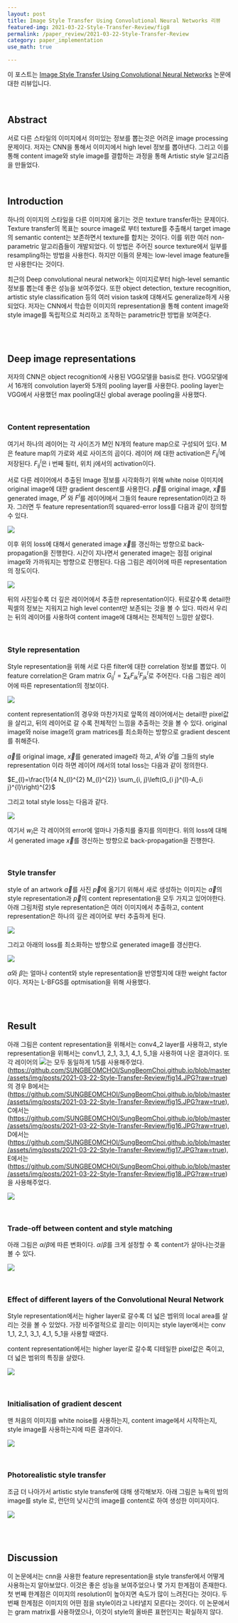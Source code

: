 ```yaml
---
layout: post
title: Image Style Transfer Using Convolutional Neural Networks 리뷰
featured-img: 2021-03-22-Style-Transfer-Review/fig8
permalink: /paper_review/2021-03-22-Style-Transfer-Review
category: paper_implementation
use_math: true

---
```




이 포스트는 [Image Style Transfer Using Convolutional Neural Networks](https://rn-unison.github.io/articulos/style_transfer.pdf) 논문에 대한 리뷰입니다.

<br>

## Abstract

서로 다른 스타일의 이미지에서 의미있는 정보를 뽑는것은 어려운 image processing 문제이다. 저자는 CNN을 통해서 이미지에서 high level 정보를 뽑아낸다. 그리고 이를 통해 content image와 style image를 결합하는 과정을 통해 Artistic style 알고리즘을 만들었다.

<br>

## Introduction

하나의 이미지의 스타일을 다른 이미지에 옮기는 것은 texture transfer하는 문제이다. Texture transfer의 목표는 source image로 부터 texture를 추출해서 target image의 semantic content는 보존하면서 texture를 합치는 것이다. 이를 위한 여러 non-parametric 알고리즘들이 개발되었다. 이 방법은 주어진 source texture에서 일부를 resampling하는 방법을 사용한다. 하지만 이들의 문제는 low-level image feature들만 사용한다는 것이다.

최근의 Deep convolutional neural network는 이미지로부터 high-level semantic 정보를 뽑는데 좋은 성능을 보여주었다. 또한 object detection, texture recognition, artistic style classification 등의 여러 vision task에 대해서도 generalize하게 사용되었다. 저자는 CNN에서 학습한 이미지의 representation을 통해 content image와 style image를 독립적으로 처리하고 조작하는 parametric한 방법을 보여준다.

<br>

<br>

## Deep image representations

저자의 CNN은 object recognition에 사용된 VGG모델을 basis로 한다. VGG모델에서 16개의 convolution layer와 5개의 pooling layer를 사용한다. pooling layer는 VGG에서 사용했던 max pooling대신 global average pooling을 사용했다.

<br>

### Content representation

여기서 하나의 레이어는 각 사이즈가 M인 N개의 feature map으로 구성되어 있다. M은 feature map의 가로와 세로 사이즈의 곱이다. 레이어 $l$에 대한 activation은 $F_{i j}^{l}$에 저장된다. $F_{i j}^{l}$은 i 번째 필터, 위치 j에서의 activation이다.

서로 다른 레이어에서 추출된 Image 정보를 시각화하기 위해 white noise 이미지에 original image에 대한 gradient descent를 사용한다. $\vec{p}$를 original image, $\vec{x}$를 generated image, $P^{l}$ 와 $F^{l}$를 레이어$l$에서 그들의 feaure representation이라고 하자. 그러면 두 feature representation의 squared-error loss를 다음과 같이 정의할 수 있다.

![](https://github.com/SUNGBEOMCHOI/SungBeomChoi.github.io/blob/master/assets/img/posts/2021-03-22-Style-Transfer-Review/fig10.JPG?raw=true)

이후 위의 loss에 대해서 generated image $\vec{x}$를 갱신하는 방향으로 back-propagation을 진행한다. 시간이 지나면서 generated image는 점점 original image와 가까워지는 방향으로 진행된다. 다음 그림은 레이어에 따른 representation의 정도이다.

![](https://github.com/SUNGBEOMCHOI/SungBeomChoi.github.io/blob/master/assets/img/posts/2021-03-22-Style-Transfer-Review/fig1.JPG?raw=true)

뒤의 사진일수록 더 깊은 레이어에서 추출한 representation이다. 뒤로갈수록 detail한 픽셀의 정보는 지워지고 high level content만 보존되는 것을 볼 수 있다. 따라서 우리는 뒤의 레이어를 사용하여 content image에 대해서는 전체적인 느낌만 살렸다.

<br>

### Style representation

Style representation을 위해 서로 다른 filter에 대한 correlation 정보를 뽑았다. 이 feature correlation은 Gram matrix $G_{i j}^{l}=\sum_{k} F_{i k}^{l} F_{j k}^{l}$로 주어진다. 다음 그림은 레이어에 따른 representation의 정보이다.

![](https://github.com/SUNGBEOMCHOI/SungBeomChoi.github.io/blob/master/assets/img/posts/2021-03-22-Style-Transfer-Review/fig2.JPG?raw=true)

content representation의 경우와 마찬가지로 앞쪽의 레이어에서는 detail한 pixel값을 살리고, 뒤의 레이어로 갈 수록 전체적인 느낌을 추출하는 것을 볼 수 있다. original image와 noise image의 gram matrices를 최소화하는 방향으로 gradient descent를 취해준다.

$\vec{a}$를 original image, $\vec{x}$를 generated image라 하고, $A^{l}$와 $G^{l}$를 그들의 style representation 이라 하면 레이어 $l$에서의 total loss는 다음과 같이 정의한다.

$E_{l}=\frac{1}{4 N_{l}^{2} M_{l}^{2}} \sum_{i, j}\left(G_{i j}^{l}-A_{i j}^{l}\right)^{2}$

그리고 total style loss는 다음과 같다.

![](https://github.com/SUNGBEOMCHOI/SungBeomChoi.github.io/blob/master/assets/img/posts/2021-03-22-Style-Transfer-Review/fig11.JPG?raw=true)

여기서 $w_{l}$은 각 레이어의 error에 얼마나 가중치를 줄지를 의미한다. 위의 loss에 대해서 generated image $\vec{x}$를 갱신하는 방향으로 back-propagation을 진행한다.

<br>

### Style transfer

style of an artwork $\vec{a}$를 사진 $\vec{p}$에 옮기기 위해서 새로 생성하는 이미지는 $\vec{a}$의 style representation과 $\vec{p}$의 content representation을 모두 가지고 있어야한다. 아래 그림처럼 style representation은 여러 이미지에서 추출하고, content representation은 하나의 깊은 레이어로 부터 추출하게 된다.

![](https://github.com/SUNGBEOMCHOI/SungBeomChoi.github.io/blob/master/assets/img/posts/2021-03-22-Style-Transfer-Review/fig3.JPG?raw=true)

그리고 아래의 loss를 최소화하는 방향으로 generated image를 갱신한다.

![](https://github.com/SUNGBEOMCHOI/SungBeomChoi.github.io/blob/master/assets/img/posts/2021-03-22-Style-Transfer-Review/fig12.JPG?raw=true)

$\alpha$와 $\beta$는 얼마나 content와 style representation을 반영할지에 대한 weight factor이다. 저자는 L-BFGS를 optmisation을 위해 사용했다.

<br>

<br>

## Result

아래 그림은 content representation을 위해서는 conv4_2 layer를 사용하고, style representation을 위해서는 conv1_1, 2_1, 3_1, 4_1, 5_1을 사용하여 나온 결과이다. 또 각 레이어의 ![](https://github.com/SUNGBEOMCHOI/SungBeomChoi.github.io/blob/master/assets/img/posts/2021-03-22-Style-Transfer-Review/fig13.JPG?raw=true)는 모두 동일하게 1/5를 사용해주었다. (https://github.com/SUNGBEOMCHOI/SungBeomChoi.github.io/blob/master/assets/img/posts/2021-03-22-Style-Transfer-Review/fig14.JPG?raw=true)의 경우 B에서는 (https://github.com/SUNGBEOMCHOI/SungBeomChoi.github.io/blob/master/assets/img/posts/2021-03-22-Style-Transfer-Review/fig15.JPG?raw=true), C에서는 (https://github.com/SUNGBEOMCHOI/SungBeomChoi.github.io/blob/master/assets/img/posts/2021-03-22-Style-Transfer-Review/fig16.JPG?raw=true), D에서는 (https://github.com/SUNGBEOMCHOI/SungBeomChoi.github.io/blob/master/assets/img/posts/2021-03-22-Style-Transfer-Review/fig17.JPG?raw=true), E에서는 (https://github.com/SUNGBEOMCHOI/SungBeomChoi.github.io/blob/master/assets/img/posts/2021-03-22-Style-Transfer-Review/fig18.JPG?raw=true)을 사용해주었다.

![](https://github.com/SUNGBEOMCHOI/SungBeomChoi.github.io/blob/master/assets/img/posts/2021-03-22-Style-Transfer-Review/fig4.JPG?raw=true)

<br>

### Trade-off between content and style matching

아래 그림은 $\alpha / \beta$에 따른 변화이다. $\alpha / \beta$를 크게 설정할 수 록 content가 살아나는것을 볼 수 있다.

![](https://github.com/SUNGBEOMCHOI/SungBeomChoi.github.io/blob/master/assets/img/posts/2021-03-22-Style-Transfer-Review/fig9.JPG?raw=true)

<br>

### Effect of different layers of the Convolutional Neural Network

Style representation에서는 higher layer로 갈수록 더 넓은 범위의 local area를 살리는 것을 볼 수 있었다. 가장 비주얼적으로 끌리는 이미지는 style layer에서는 conv 1_1, 2_1, 3_1, 4_1, 5_1을 사용할 때였다.

content representation에서는 higher layer로 갈수록 디테일한 pixel값은 죽이고, 더 넓은 범위의 특징을 살렸다.

![](https://github.com/SUNGBEOMCHOI/SungBeomChoi.github.io/blob/master/assets/img/posts/2021-03-22-Style-Transfer-Review/fig5.JPG?raw=true)

<br>

### Initialisation of gradient descent

맨 처음의 이미지를 white noise를 사용하는지, content image에서 시작하는지, style image를 사용하는지에 따른 결과이다.

![](https://github.com/SUNGBEOMCHOI/SungBeomChoi.github.io/blob/master/assets/img/posts/2021-03-22-Style-Transfer-Review/fig6.JPG?raw=true)

<br>

### Photorealistic style transfer

조금 더 나아가서 artistic style transfer에 대해 생각해보자. 아래 그림은 뉴욕의 밤의 image를 style 로, 런던의 낮시간의 image를 content로 하여 생성한 이미지이다.

![](https://github.com/SUNGBEOMCHOI/SungBeomChoi.github.io/blob/master/assets/img/posts/2021-03-22-Style-Transfer-Review/fig7.JPG?raw=true)

<br>

<br>

## Discussion

이 논문에서는 cnn을 사용한 feature representation을 style transfer에서 어떻게 사용하는지 알아보았다. 이것은 좋은 성능을 보여주었으나 몇 가지 한계점이 존재한다. 첫 번째 한계점은 이미지의 resolution이 높아지면 속도가 많이 느려진다는 것이다. 두 번째 한계점은 이미지의 어떤 점을 style이라고 나타낼지 모른다는 것이다. 이 논문에서는 gram matrix를 사용하였으나, 이것이 style의 올바른 표현인지는 확실하지 않다.